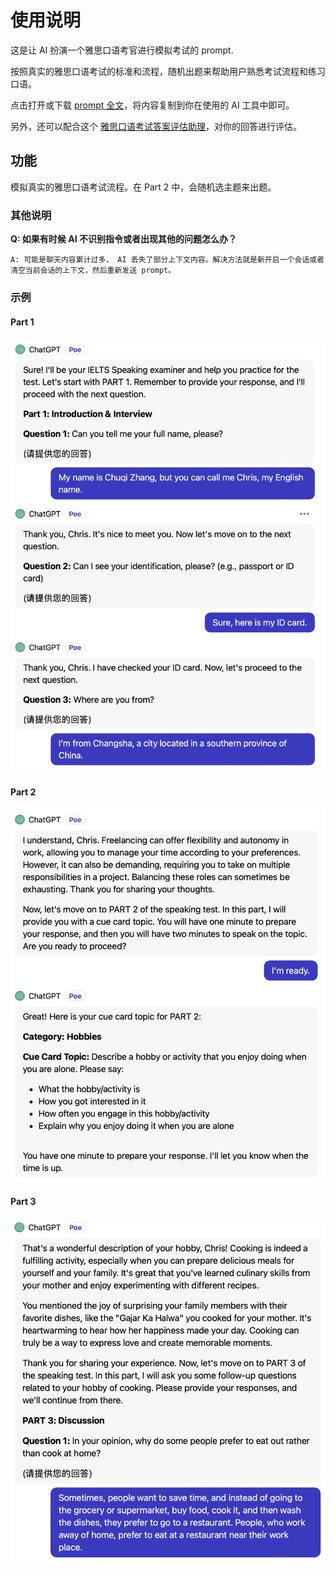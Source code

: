 # 使用说明

这是让 AI 扮演一个雅思口语考官进行模拟考试的 prompt.

按照真实的雅思口语考试的标准和流程，随机出题来帮助用户熟悉考试流程和练习口语。

点击打开或下载 [prompt 全文](./prompt_speaking_process.txt)，将内容复制到你在使用的 AI 工具中即可。

另外，还可以配合这个 [雅思口语考试答案评估助理](./speaking_evaluation.md)，对你的回答进行评估。

## 功能

模拟真实的雅思口语考试流程。在 Part 2 中，会随机选主题来出题。

### 其他说明

**Q: 如果有时候 AI 不识别指令或者出现其他的问题怎么办？**

```
A: 可能是聊天内容累计过多， AI 丢失了部分上下文内容。解决方法就是新开启一个会话或者清空当前会话的上下文，然后重新发送 prompt。
```

### 示例

#### Part 1

 ![Part 1](./part1.png)

#### Part 2

 ![Part 2](./part2.png)

 #### Part 3

 ![Part 3](./part3.png)